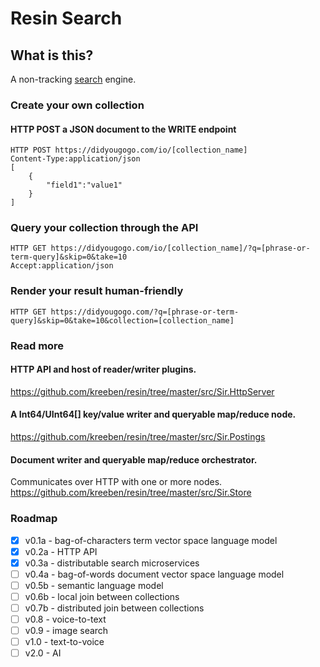 # Resin Search

## What is this?

A non-tracking [search](https://didyougogo.com) engine.

### Create your own collection

#### HTTP POST a JSON document to the WRITE endpoint

	HTTP POST https://didyougogo.com/io/[collection_name]
	Content-Type:application/json
	[
		{
			"field1":"value1"
		}
	]

### Query your collection through the API

	HTTP GET https://didyougogo.com/io/[collection_name]/?q=[phrase-or-term-query]&skip=0&take=10
	Accept:application/json

### Render your result human-friendly

	HTTP GET https://didyougogo.com/?q=[phrase-or-term-query]&skip=0&take=10&collection=[collection_name]

### Read more

#### HTTP API and host of reader/writer plugins.
https://github.com/kreeben/resin/tree/master/src/Sir.HttpServer

#### A Int64/UInt64[] key/value writer and queryable map/reduce node. 
https://github.com/kreeben/resin/tree/master/src/Sir.Postings

#### Document writer and queryable map/reduce orchestrator. 
Communicates over HTTP with one or more nodes.  
https://github.com/kreeben/resin/tree/master/src/Sir.Store

### Roadmap

- [x] v0.1a - bag-of-characters term vector space language model
- [x] v0.2a - HTTP API
- [x] v0.3a - distributable search microservices
- [ ] v0.4a - bag-of-words document vector space language model
- [ ] v0.5b - semantic language model
- [ ] v0.6b - local join between collections
- [ ] v0.7b - distributed join between collections
- [ ] v0.8 - voice-to-text
- [ ] v0.9 - image search
- [ ] v1.0 - text-to-voice
- [ ] v2.0 - AI